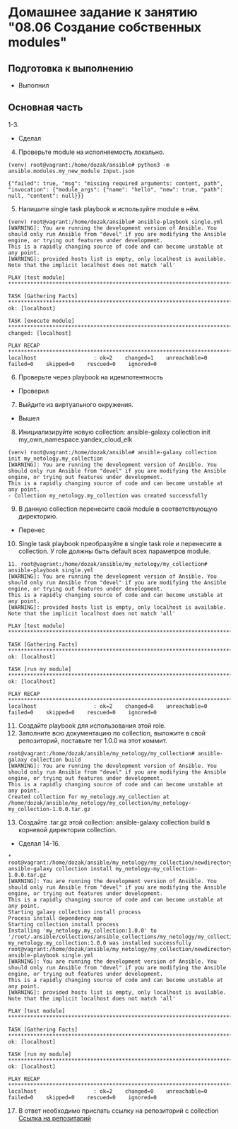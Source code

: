 # Домашнее задание к занятию "08.06 Создание собственных modules"
## Подготовка к выполнению
* Выполнил
## Основная часть
1-3.
* Сделал
4. Проверьте module на исполняемость локально.
```
(venv) root@vagrant:/home/dozak/ansible# python3 -m ansible.modules.my_new_module Input.json

{"failed": true, "msg": "missing required arguments: content, path", "invocation": {"module_args": {"name": "hello", "new": true, "path": null, "content": null}}}
```
5. Напишите single task playbook и используйте module в нём.
```
(venv) root@vagrant:/home/dozak/ansible# ansible-playbook single.yml
[WARNING]: You are running the development version of Ansible. You should only run Ansible from "devel" if you are modifying the Ansible engine, or trying out features under development.
This is a rapidly changing source of code and can become unstable at any point.
[WARNING]: provided hosts list is empty, only localhost is available. Note that the implicit localhost does not match 'all'

PLAY [test module] *************************************************************************************************************************************************************************

TASK [Gathering Facts] *********************************************************************************************************************************************************************
ok: [localhost]

TASK [execute module] **********************************************************************************************************************************************************************
changed: [localhost]

PLAY RECAP *********************************************************************************************************************************************************************************
localhost                  : ok=2    changed=1    unreachable=0    failed=0    skipped=0    rescued=0    ignored=0
```
6. Проверьте через playbook на идемпотентность
* Проверил
7. Выйдите из виртуального окружения.
* Вышел
8. Инициализируйте новую collection: ansible-galaxy collection init my_own_namespace.yandex_cloud_elk
``` 
(venv) root@vagrant:/home/dozak/ansible# ansible-galaxy collection init my_netology.my_collection
[WARNING]: You are running the development version of Ansible. You should only run Ansible from "devel" if you are modifying the Ansible engine, or trying out features under development.
This is a rapidly changing source of code and can become unstable at any point.
- Collection my_netology.my_collection was created successfully
``` 
9. В данную collection перенесите свой module в соответствующую директорию.
* Перенес
10. Single task playbook преобразуйте в single task role и перенесите в collection. У role должны быть default всех параметров module.
``` 
11. root@vagrant:/home/dozak/ansible/my_netology/my_collection# ansible-playbook single.yml
[WARNING]: You are running the development version of Ansible. You should only run Ansible from "devel" if you are modifying the Ansible engine, or trying out features under development.
This is a rapidly changing source of code and can become unstable at any point.
[WARNING]: provided hosts list is empty, only localhost is available. Note that the implicit localhost does not match 'all'

PLAY [test module] *************************************************************************************************************************************************************************

TASK [Gathering Facts] *********************************************************************************************************************************************************************
ok: [localhost]

TASK [run my module] ***********************************************************************************************************************************************************************
ok: [localhost]

PLAY RECAP *********************************************************************************************************************************************************************************
localhost                  : ok=2    changed=0    unreachable=0    failed=0    skipped=0    rescued=0    ignored=0
``` 
11. Создайте playbook для использования этой role.
12. Заполните всю документацию по collection, выложите в свой репозиторий, поставьте тег 1.0.0 на этот коммит.
``` 
root@vagrant:/home/dozak/ansible/my_netology/my_collection# ansible-galaxy collection build
[WARNING]: You are running the development version of Ansible. You should only run Ansible from "devel" if you are modifying the Ansible engine, or trying out features under development.
This is a rapidly changing source of code and can become unstable at any point.
Created collection for my_netology.my_collection at /home/dozak/ansible/my_netology/my_collection/my_netology-my_collection-1.0.0.tar.gz
``` 
13. Создайте .tar.gz этой collection: ansible-galaxy collection build в корневой директории collection.
* Сделал
14-16.
```
* root@vagrant:/home/dozak/ansible/my_netology/my_collection/newdirectory# ansible-galaxy collection install my_netology-my_collection-1.0.0.tar.gz
[WARNING]: You are running the development version of Ansible. You should only run Ansible from "devel" if you are modifying the Ansible engine, or trying out features under development.
This is a rapidly changing source of code and can become unstable at any point.
Starting galaxy collection install process
Process install dependency map
Starting collection install process
Installing 'my_netology.my_collection:1.0.0' to '/root/.ansible/collections/ansible_collections/my_netology/my_collection'
my_netology.my_collection:1.0.0 was installed successfully
root@vagrant:/home/dozak/ansible/my_netology/my_collection/newdirectory# ansible-playbook single.yml
[WARNING]: You are running the development version of Ansible. You should only run Ansible from "devel" if you are modifying the Ansible engine, or trying out features under development.
This is a rapidly changing source of code and can become unstable at any point.
[WARNING]: provided hosts list is empty, only localhost is available. Note that the implicit localhost does not match 'all'

PLAY [test module] *************************************************************************************************************************************************************************

TASK [Gathering Facts] *********************************************************************************************************************************************************************
ok: [localhost]

TASK [run my module] ***********************************************************************************************************************************************************************
ok: [localhost]

PLAY RECAP *********************************************************************************************************************************************************************************
localhost                  : ok=2    changed=0    unreachable=0    failed=0    skipped=0    rescued=0    ignored=0
```
17. В ответ необходимо прислать ссылку на репозиторий с collection
[Ссылка на репозитарий](https://github.com/Dozak/my_own_collection)